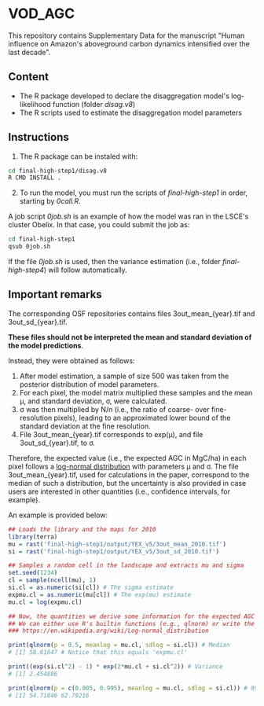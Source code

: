 # VOD_AGC
This repository contains Supplementary Data for the manuscript "Human influence on Amazon's aboveground carbon dynamics intensified over the last decade".

## Content
* The R package developed to declare the disaggregation model's log-likelihood function (folder *disag.v8*)
* The R scripts used to estimate the disaggregation model parameters

## Instructions
1. The R package can be instaled with:
```sh
cd final-high-step1/disag.v8
R CMD INSTALL .
```

2. To run the model, you must run the scripts of *final-high-step1* in order, starting by *0call.R*.

A job script *0job.sh* is an example of how the model was ran in the LSCE's cluster Obelix. In that case, you could submit the job as:
```sh
cd final-high-step1
qsub 0job.sh
```
If the file *0job.sh* is used, then the variance estimation (i.e., folder *final-high-step4*) will follow automatically.

## Important remarks
The corresponding OSF repositories contains files 3out_mean_{year}.tif and 3out_sd_{year}.tif.

**These files should not be interpreted the mean and standard deviation of the model predictions**.

Instead, they were obtained as follows:
1. After model estimation, a sample of size 500 was taken from the posterior distribution of model parameters.
2. For each pixel, the model matrix multiplied these samples and the mean μ, and standard deviation, σ, were calculated.
3. σ was then multiplied by N/n (i.e., the ratio of coarse- over fine-resolution pixels), leading to an approximated lower bound of the standard deviation at the fine resolution.
4. File 3out_mean_{year}.tif corresponds to exp(μ), and file 3out_sd_{year}.tif, to σ.

Therefore, the expected value (i.e., the expected AGC in MgC/ha) in each pixel follows a [log-normal distribution](https://en.wikipedia.org/wiki/Log-normal_distribution) with parameters μ and σ.
The file 3out_mean_{year}.tif, used for calculations in the paper, correspond to the median of such a distribution, but the uncertainty is also provided in case users are interested in other quantities (i.e., confidence intervals, for example).

An example is provided below:
```r
## Loads the library and the maps for 2010
library(terra)
mu = rast('final-high-step1/output/YEX_v5/3out_mean_2010.tif')
si = rast('final-high-step1/output/YEX_v5/3out_sd_2010.tif')

## Samples a random cell in the landscape and extracts mu and sigma
set.seed(1234)
cl = sample(ncell(mu), 1)
si.cl = as.numeric(si[cl]) # The sigma estimate
expmu.cl = as.numeric(mu[cl]) # The exp(mu) estimate
mu.cl = log(expmu.cl)

## Now, the quantities we derive some information for the expected AGC value:
## We can either use R's builtin functions (e.g., qlnorm) or write the formulas ourselves from:
### https://en.wikipedia.org/wiki/Log-normal_distribution

print(qlnorm(p = 0.5, meanlog = mu.cl, sdlog = si.cl)) # Median
# [1] 58.61647 # Notice that this equals 'expmu.cl'

print((exp(si.cl^2) - 1) * exp(2*mu.cl + si.cl^2)) # Variance 
# [1] 2.454886

print(qlnorm(p = c(0.005, 0.995), meanlog = mu.cl, sdlog = si.cl)) # 99% confidence interval
# [1] 54.71846 62.79216
```
